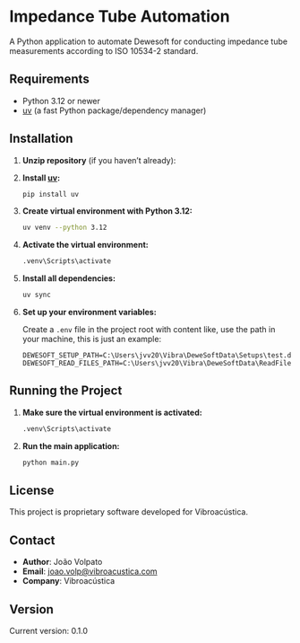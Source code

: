 # Impedance Tube Automation

A Python application to automate Dewesoft for conducting impedance tube measurements according to ISO 10534-2 standard.

## Requirements

- Python 3.12 or newer
- [uv](https://github.com/astral-sh/uv) (a fast Python package/dependency manager)

## Installation

1. **Unzip repository** (if you haven’t already):

2. **Install [uv](https://github.com/astral-sh/uv):**

   ```sh
   pip install uv
   ```

3. **Create virtual environment with Python 3.12:**
   ```sh
   uv venv --python 3.12
   ```

4. **Activate the virtual environment:**
   ```sh
   .venv\Scripts\activate
   ```

5. **Install all dependencies:**
   ```sh
   uv sync
   ```



6. **Set up your environment variables:**

   Create a `.env` file in the project root with content like, use the path in your machine, this is just an example:

   ```
   DEWESOFT_SETUP_PATH=C:\Users\jvv20\Vibra\DeweSoftData\Setups\test.dxs
   DEWESOFT_READ_FILES_PATH=C:\Users\jvv20\Vibra\DeweSoftData\ReadFiles
   ```

## Running the Project

1. **Make sure the virtual environment is activated:**
   ```sh
   .venv\Scripts\activate
   ```

2. **Run the main application:**
   ```sh
   python main.py
   ```


## License

This project is proprietary software developed for Vibroacústica.

## Contact

- **Author**: João Volpato
- **Email**: joao.volp@vibroacustica.com
- **Company**: Vibroacústica

## Version

Current version: 0.1.0
